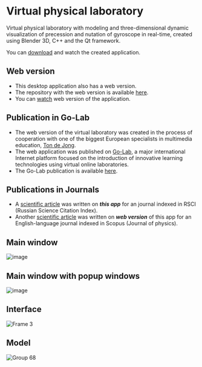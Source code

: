 # Virtual physical laboratory
Virtual physical laboratory with  modeling and three-dimensional dynamic visualization of precession and nutation of gyroscope in real-time, created using Blender 3D, C++ and the Qt framework.

You can <a href="https://github.com/igor-muram/Physics/raw/master/Charts/Publish/Прецессия%20и%20нутация%20гироскопа.exe" target="_blank">download</a> and watch the created application.

## Web version

* This desktop application also has a web version.
* The repository with the web version is available <a href="https://github.com/igor-muram/WebPhysics" target="_blank">here</a>.
* You can <a href="https://golab.nstu.ru" target="_blank">watch</a> web version of the application.
  
## Publication in Go-Lab

* The web version of the virtual laboratory was created in the process of cooperation with one of the biggest European specialists in multimedia education, <a href="https://people.utwente.nl/a.j.m.dejong" target="_blank">Ton de Jong</a>.
* The web application was published on <a href="https://www.golabz.eu" target="_blank">Go-Lab</a>, a major international Internet platform focused on the introduction of innovative learning technologies using virtual online laboratories.
* The Go-Lab publication is available <a href="https://www.golabz.eu/lab/modeling-of-gyroscope-precession-and-nutation" target="_blank">here</a>.
  
## Publications in Journals

* A <a href="https://storage.tusur.ru/files/131947/essu-19-part-2.pdf#page=171" target="_blank">scientific article</a> was written on <b><i>this app</i></b> for an journal indexed in RSCI (Russian Science Citation Index).
* Another <a href="https://iopscience.iop.org/article/10.1088/1742-6596/1488/1/012005/pdf" target="_blank">scientific article</a> was written on <b><i>web version</i></b> of this app for an English-language journal indexed in Scopus (Journal of physics).

## Main window

![image](https://user-images.githubusercontent.com/54866075/126540525-ac400bc9-398c-49db-91a1-16784abe6eb9.png)

## Main window with popup windows

![image](https://user-images.githubusercontent.com/54866075/126540952-de595ad2-459a-49bf-bc88-ec26c5cf86ae.png)

## Interface

![Frame 3](https://user-images.githubusercontent.com/54866075/126541190-e6c2bef3-4fc0-4108-b7c6-4d762931a027.png)

## Model

![Group 68](https://user-images.githubusercontent.com/54866075/126878418-b8254328-1b48-4f26-a7a9-7a338dff7c91.png)
